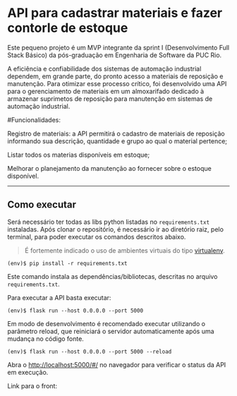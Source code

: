 # API para cadastrar materiais e fazer contorle de estoque

Este pequeno projeto é um MVP integrante da sprint I (Desenvolvimento Full Stack Básico) da pós-graduação em Engenharia de Software da PUC Rio. 


A eficiência e confiabilidade dos sistemas de automação industrial dependem, em grande parte, do pronto acesso a materiais de reposição e manutenção. Para otimizar esse processo crítico, foi desenvolvido uma API para o gerenciamento de materiais em um almoxarifado dedicado à armazenar suprimetos de reposição para manutenção em sistemas de automação industrial. 


#Funcionalidades:

Registro de materiais: a API permitirá o cadastro de materiais de reposição informando sua descrição, quantidade e grupo ao qual o material pertence;

Listar todos os materias disponíveis em estoque;


Melhorar o planejamento da manutenção ao fornecer sobre o estoque disponível.

---
## Como executar 


Será necessário ter todas as libs python listadas no `requirements.txt` instaladas.
Após clonar o repositório, é necessário ir ao diretório raiz, pelo terminal, para poder executar os comandos descritos abaixo.

> É fortemente indicado o uso de ambientes virtuais do tipo [virtualenv](https://virtualenv.pypa.io/en/latest/installation.html).

```
(env)$ pip install -r requirements.txt
```

Este comando instala as dependências/bibliotecas, descritas no arquivo `requirements.txt`.

Para executar a API  basta executar:

```
(env)$ flask run --host 0.0.0.0 --port 5000
```

Em modo de desenvolvimento é recomendado executar utilizando o parâmetro reload, que reiniciará o servidor
automaticamente após uma mudança no código fonte. 

```
(env)$ flask run --host 0.0.0.0 --port 5000 --reload
```

Abra o [http://localhost:5000/#/](http://localhost:5000/#/) no navegador para verificar o status da API em execução.

Link para o front: 

